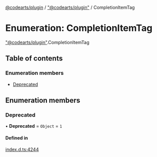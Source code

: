[@codearts/plugin](../README.md) / ["@codearts/plugin"](../modules/_codearts_plugin_.md) / CompletionItemTag

# Enumeration: CompletionItemTag

["@codearts/plugin"](../modules/_codearts_plugin_.md).CompletionItemTag

## Table of contents

### Enumeration members

- [Deprecated](codearts_plugin_.CompletionItemTag.md#deprecated)

## Enumeration members

### Deprecated

• **Deprecated** = `Object` = `1`

#### Defined in

[index.d.ts:4244](https://github.com/huaweicloud/cloudide-plugin-api/blob/d4de966/index.d.ts#L4244)
